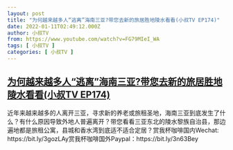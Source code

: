 ```yaml
---
layout: post
title: "为何越来越多人“逃离”海南三亚?带您去新的旅居胜地陵水看看(小叔TV EP174)"
date: 2022-01-11T02:49:12.000Z
author: 小叔TV
from: https://www.youtube.com/watch?v=FG79MIeI_WA
tags: [ 小叔TV ]
categories: [ 小叔TV ]
---
```

<!--1641869352000-->
[为何越来越多人“逃离”海南三亚?带您去新的旅居胜地陵水看看(小叔TV EP174)](https://www.youtube.com/watch?v=FG79MIeI_WA)
------

<div>
近年来越来越多的人离开三亚，寻求新的养老或旅租圣地，海南三亚到底发生了什么？有什么原因导致外地人普遍离开？带您看看三亚东北的陵水黎族自治县，那边遍地都是旅租公寓，县城和香水湾到底适不适合定居？赏我杯咖啡国内Wechat: https://bit.ly/3gozLAy赏我杯咖啡国外Paypal：https://bit.ly/3n63Bey
</div>
